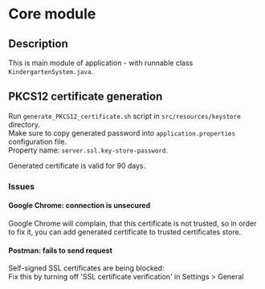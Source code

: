 # Core module
## Description
This is main module of application - with runnable class `KindergartenSystem.java`.
## PKCS12 certificate generation
Run `generate_PKCS12_certificate.sh` script in `src/resources/keystore` directory.  
Make sure to copy generated password into `application.properties` configuration file.  
Property name: `server.ssl.key-store-password`.  

Generated certificate is valid for 90 days.  

### Issues
#### Google Chrome: connection is unsecured
Google Chrome will complain, that this certificate is not trusted, so in order to fix it,
you can add generated certificate to trusted certificates store.

#### Postman: fails to send request
Self-signed SSL certificates are being blocked:  
Fix this by turning off 'SSL certificate verification' in Settings > General


